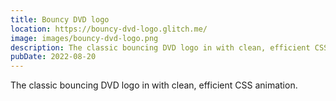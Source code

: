 ```yaml
---
title: Bouncy DVD logo
location: https://bouncy-dvd-logo.glitch.me/
image: images/bouncy-dvd-logo.png
description: The classic bouncing DVD logo in with clean, efficient CSS animation.
pubDate: 2022-08-20
---
```

The classic bouncing DVD logo in with clean, efficient CSS animation.